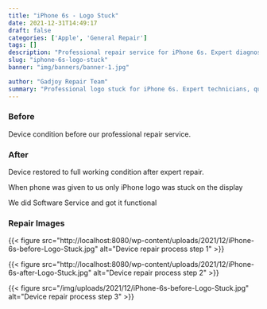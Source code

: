 ```yaml
---
title: "iPhone 6s - Logo Stuck"
date: 2021-12-31T14:49:17
draft: false
categories: ['Apple', 'General Repair']
tags: []
description: "Professional repair service for iPhone 6s. Expert diagnosis and quality repairs in Bangalore."
slug: "iphone-6s-logo-stuck"
banner: "img/banners/banner-1.jpg"

author: "Gadjoy Repair Team"
summary: "Professional logo stuck for iPhone 6s. Expert technicians, quality parts, warranty included."
---
```


### Before

Device condition before our professional repair service.

### After

Device restored to full working condition after expert repair.

When phone was given to us only iPhone logo was stuck on the display

We did Software Service and got it functional

### Repair Images

{{< figure src="http://localhost:8080/wp-content/uploads/2021/12/iPhone-6s-before-Logo-Stuck.jpg" alt="Device repair process step 1" >}}

{{< figure src="http://localhost:8080/wp-content/uploads/2021/12/iPhone-6s-after-Logo-Stuck.jpg" alt="Device repair process step 2" >}}

{{< figure src="/img/uploads/2021/12/iPhone-6s-before-Logo-Stuck.jpg" alt="Device repair process step 3" >}}

